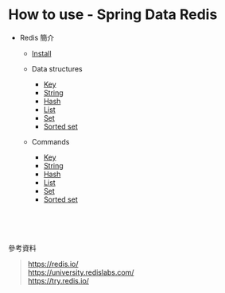 # How to use - Spring Data Redis

- Redis 簡介
    - [Install](./install.md)
    - Data structures
        - [Key](./key.md)
        - [String](./string.md)
        - [Hash](./hash.md)
        - [List](./list.md)
        - [Set](./set.md)
        - [Sorted set](./sorted_set.md)

    - Commands
        - [Key](./c_key.md)
        - [String](./c_string.md)
        - [Hash](./c_hash.md)
        - [List](./c_list.md)
        - [Set](./c_set.md)
        - [Sorted set](./c_sorted_set.md)

<br>
<br>
<br>

參考資料

> https://redis.io/  
> https://university.redislabs.com/  
> https://try.redis.io/